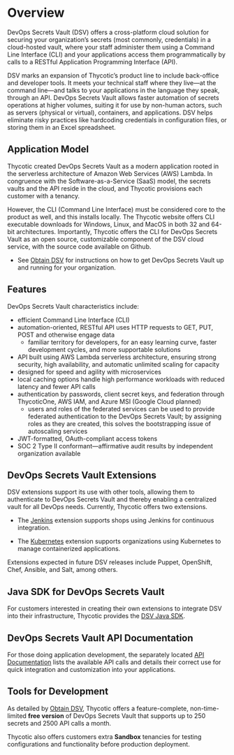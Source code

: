 ﻿[title]: # (Overview)
[tags]: # (,)
[priority]: # (1100)

# Overview

DevOps Secrets Vault (DSV) offers a cross-platform cloud solution for securing your organization’s secrets (most commonly, credentials) in a cloud-hosted vault, where your staff administer them using a Command Line Interface (CLI) and your applications access them programmatically by calls to a RESTful Application Programming Interface (API).

DSV marks an expansion of Thycotic’s product line to include back-office and developer tools. It meets your technical staff where they live—at the command line—and talks to your applications in the language they speak, through an API. DevOps Secrets Vault allows faster automation of secrets operations at higher volumes, suiting it for use by non-human actors, such as servers (physical or virtual), containers, and applications. DSV helps eliminate risky practices like hardcoding credentials in configuration files, or storing them in an Excel spreadsheet.

## Application Model

Thycotic created DevOps Secrets Vault as a modern application rooted in the serverless architecture of Amazon Web Services (AWS) Lambda. In congruence with the Software-as-a-Service (SaaS) model, the secrets vaults and the API reside in the cloud, and Thycotic provisions each customer with a tenancy.

However, the CLI (Command Line Interface) must be considered core to the product as well, and this installs locally. The Thycotic website offers CLI executable downloads for Windows, Linux, and MacOS in both 32 and 64-bit architectures. Importantly, Thycotic offers the CLI for DevOps Secrets Vault as an open source, customizable component of the DSV cloud service, with the source code available on Github.

* See [Obtain DSV](../02-obtain/index.md) for instructions on how to get DevOps Secrets Vault up and running for your organization.

## Features

DevOps Secrets Vault characteristics include:

* efficient Command Line Interface (CLI)
* automation-oriented, RESTful API uses HTTP requests to GET, PUT, POST and otherwise engage data
  * familiar territory for developers, for an easy learning curve, faster development cycles, and more supportable solutions
* API built using AWS Lambda serverless architecture, ensuring strong security, high availability, and automatic unlimited scaling for capacity
* designed for speed and agility with microservices
* local caching options handle high performance workloads with reduced latency and fewer API calls
* authentication by passwords, client secret keys, and federation through ThycoticOne, AWS IAM, and Azure MSI (Google Cloud planned)
  * users and roles of the federated services can be used to provide federated authentication to the DevOps Secrets Vault; by assigning roles as they are created, this solves the bootstrapping issue of autoscaling services
* JWT-formatted, OAuth-compliant access tokens
* SOC 2 Type II conformant—affirmative audit results by independent organization available

## DevOps Secrets Vault Extensions

DSV extensions support its use with other tools, allowing them to authenticate to DevOps Secrets Vault and thereby enabling a centralized vault for all DevOps needs. Currently, Thycotic offers two extensions.

* The [Jenkins](/dsv-extension-jenkins) extension supports shops using Jenkins for continuous integration.

* The [Kubernetes](/dsv-extension-kubernetes) extension supports organizations using Kubernetes to manage containerized applications.

Extensions expected in future DSV releases include Puppet, OpenShift, Chef, Ansible, and Salt, among others.

## Java SDK for DevOps Secrets Vault

For customers interested in creating their own extensions to integrate DSV into their infrastructure, Thycotic provides the [DSV Java SDK](/dsv-sdk-java).

## DevOps Secrets Vault API Documentation

For those doing application development, the separately located [API Documentation](https://dsv.thycotic.com/api) lists the available API calls and details their correct use for quick integration and customization into your applications.

## Tools for Development

As detailed by [Obtain DSV](../02-obtain/index.md), Thycotic offers a feature-complete, non-time-limited **free version** of DevOps Secrets Vault that supports up to 250 secrets and 2500 API calls a month.

Thycotic also offers customers extra **Sandbox** tenancies for testing configurations and functionality before production deployment.

